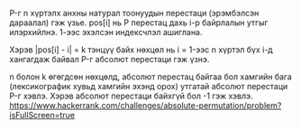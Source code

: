 P-г n хүртэлх анхны натурал тоонуудын перестаци (эрэмбэлсэн дараалал) гэж үзье. pos[i] нь P перестац дахь i-р байрлалын утгыг илэрхийлнэ. 1-ээс эхэлсэн индексчлэл ашиглана.

Хэрэв |pos[i] - i| = k тэнцүү байх нөхцөл нь i = 1-ээс n хүртэл бүх i-д хангагдаж байвал P-г абсолют перестаци гэж үзнэ.

n болон k өгөгдсөн нөхцөлд, абсолют перестац байгаа бол хамгийн бага (лексикографик хувьд хамгийн эхэнд орох) утгатай абсолют перестаци P-г хэвлэ. Хэрэв абсолют перестаци байхгүй бол -1 гэж хэвлэ.
https://www.hackerrank.com/challenges/absolute-permutation/problem?isFullScreen=true
